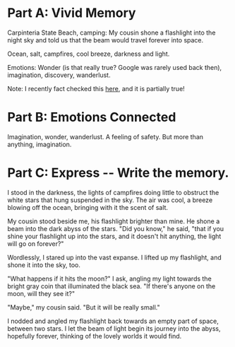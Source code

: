 # Part A: Vivid Memory

Carpinteria State Beach, camping: My cousin shone a flashlight into the night sky and told us that the beam would travel forever into space. 

Ocean, salt, campfires, cool breeze, darkness and light. 

Emotions: Wonder (is that really true? Google was rarely used back then), imagination, discovery, wanderlust. 

Note: I recently fact checked this [here](https://www.quora.com/If-I-shine-a-flashlight-up-to-outer-space-how-far-will-the-light-travel-Would-the-light-travel-for-infinity), and it is partially true! 

# Part B: Emotions Connected

Imagination, wonder, wanderlust. A feeling of safety. But more than anything, imagination. 

# Part C: Express -- Write the memory. 

I stood in the darkness, the lights of campfires doing little to obstruct the white stars that hung suspended in the sky. The air was cool, a breeze blowing off the ocean, bringing with it the scent of salt. 

My cousin stood beside me, his flashlight brighter than mine. He shone a beam into the dark abyss of the stars. "Did you know," he said, "that if you shine your flashlight up into the stars, and it doesn't hit anything, the light will go on forever?" 

Wordlessly, I stared up into the vast expanse. I lifted up my flashlight, and shone it into the sky, too. 

"What happens if it hits the moon?" I ask, angling my light towards the bright gray coin that illuminated the black sea. "If there's anyone on the moon, will they see it?" 

"Maybe," my cousin said. "But it will be really small." 

I nodded and angled my flashlight back towards an empty part of space, between two stars. I let the beam of light begin its journey into the abyss, hopefully forever, thinking of the lovely worlds it would find. 
